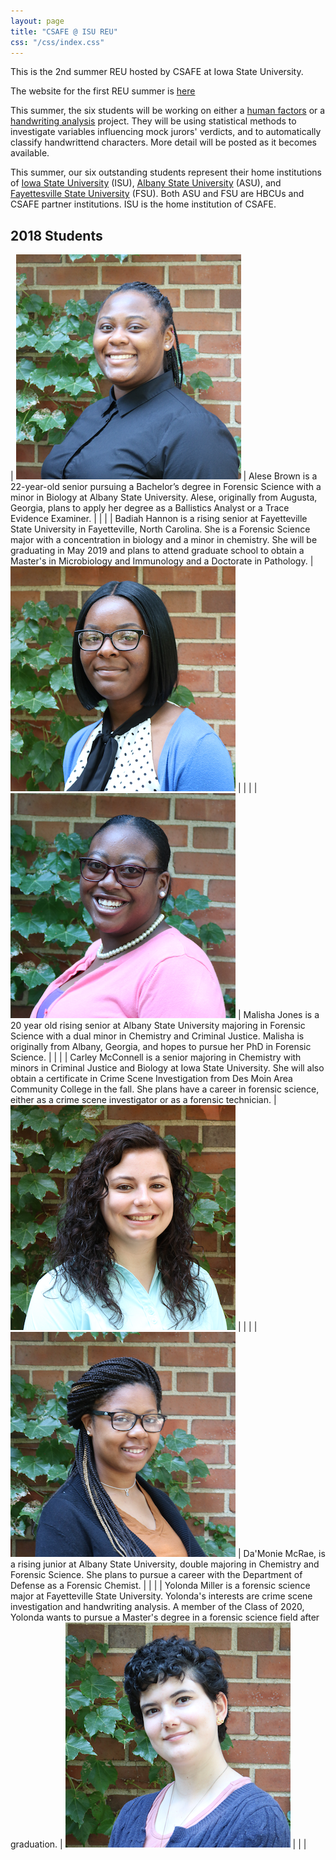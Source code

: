 ```yaml
---
layout: page
title: "CSAFE @ ISU REU"
css: "/css/index.css"
---
```


This is the 2nd summer REU hosted by CSAFE at Iowa State University. 

The website for the first REU summer is [here](https://csafe-isu.github.io/reu17/)

This summer, the six students will be working on either a [human factors](https://forensicstats.org/our-research/human-factors/) or a [handwriting analysis](https://forensicstats.org/our-research/statistical-foundations/handwriting-question-document-analysis/) project. They will be using statistical methods to investigate variables influencing mock jurors' verdicts, and to automatically classify handwrittend characters. More detail will be posted as it becomes available. 

This summer, our six outstanding students represent their home institutions of [Iowa State University](https://www.iastate.edu/) (ISU), [Albany State University](https://www.asurams.edu/archives/east/natural-sciences/) (ASU), and [Fayettesville State University](https://www.uncfsu.edu/academics/colleges-schools-and-departments/college-of-arts-and-sciences/department-of-biological-sciences/forensic-science-(bs)) (FSU). Both ASU and FSU are HBCUs and CSAFE partner institutions. ISU is the home institution of CSAFE.  

## 2018 Students 

| ![Alese Brown](img/ab-headshot.png) | Alese Brown is a 22-year-old senior pursuing a Bachelor’s degree in Forensic Science with a minor in Biology at Albany State University. Alese, originally from Augusta, Georgia, plans to apply her degree as a Ballistics Analyst or a Trace Evidence Examiner. | | |
| Badiah Hannon is a rising senior at Fayetteville State University in Fayetteville, North Carolina. She is a Forensic Science major with a concentration in biology and a minor in chemistry. She will be graduating in May 2019 and plans to attend graduate school to obtain a Master's in Microbiology and Immunology and a Doctorate in Pathology. | ![Badiah Hannon](img/bh-headshot.png) | | | 
| ![Malisha Jones](img/mj-headshot.png) | Malisha Jones is a 20 year old rising senior at Albany State University majoring in Forensic Science with a dual minor in Chemistry and Criminal Justice. Malisha is originally from Albany, Georgia, and hopes to pursue her PhD in Forensic Science. | | |
| Carley McConnell is a senior majoring in Chemistry with minors in Criminal Justice and Biology at Iowa State University. She will also obtain a certificate in Crime Scene Investigation from Des Moin Area Community College in the fall. She plans have a career in forensic science, either as a crime scene investigator or as a forensic technician. | ![Carley McConnell](img/cm-headshot.png) | | |
| ![Da'Monie McRae](img/dm-headshot.png) | Da'Monie McRae, is a rising junior at Albany State University, double majoring in Chemistry and Forensic Science. She plans to pursue a career with the Department of Defense as a Forensic Chemist. | | | 
| Yolonda Miller is a forensic science major at Fayetteville State University. Yolonda's interests are crime scene investigation and handwriting analysis. A member of the Class of 2020, Yolonda wants to pursue a Master's degree in a forensic science field after graduation. | ![Yolonda Miller](img/ym-headshot.png) | | |
